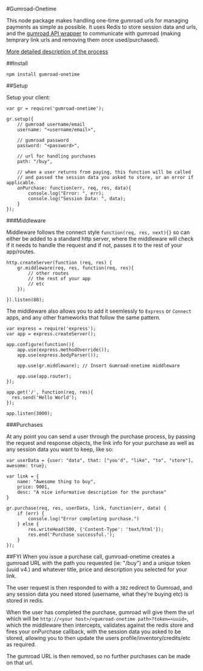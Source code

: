 #Gumroad-Onetime

This node package makes handling one-time gumroad urls for managing payments as simple as possible. It uses Redis to store session data and urls, and the [gumroad API wrapper](https://github.com/vdemedes/node-gumroad) to communicate with gumroad (making temprary link urls and removing them once used/purchased).

[More detailed description of the process](#fyi)

##Install

`npm install gumroad-onetime`

##Setup

Setup your client:

	var gr = require('gumroad-onetime');

	gr.setup({
		// gumroad username/email
		username: "<username/email>",
		
		// gumroad password
		password: "<password>",
		
		// url for handling purchases
		path: "/buy",

		// when a user returns from paying, this function will be called 
		// and passed the session data you asked to store, or an error if applicable.
		onPurchase: function(err, req, res, data){
			console.log("Error: ", err);
			console.log("Session Data: ", data);
		}
	});

###Middleware

Middleware follows the connect style `function(req, res, next){}` so can either be added to a standard http server, where the middleware will check if it needs to handle the request and if not, passes it to the rest of your app/routes.

	http.createServer(function (req, res) {
		gr.middleware(req, res, function(req, res){
			// other routes
			// the rest of your app
			// etc
		});
		
	}).listen(80);

The middleware also allows you to add it seemlessly to `Express` or `Connect` apps, and any other frameworks that follow the same pattern.

	var express = require('express');
	var app = express.createServer();

	app.configure(function(){
	    app.use(express.methodOverride());
	    app.use(express.bodyParser());

	    app.use(gr.middleware); // Insert Gumroad-onetime middleware

	    app.use(app.router);
	});

	app.get('/', function(req, res){
	  res.send('Hello World');
	});

	app.listen(3000);


###Purchases

At any point you can send a user through the purchase process, by passing the request and response objects, the link info for your purchase as well as any session data you want to keep, like so:
	
	var userData = {user: "data", that: ["you'd", "like", "to", "store"], awesome: true};

	var link = {
		name: "Awesome thing to buy",
		price: 9001,
		desc: "A nice informative description for the purchase"
	}

	gr.purchase(req, res, userData, link, function(err, data) {
		if (err) {
			console.log("Error completing purchase.")
		} else {
			res.writeHead(500, {'Content-Type': 'text/html'});
			res.end('Purchase successful.');
		}
	});

##FYI
When you issue a purchase call, gumroad-onetime creates a gumroad URL with the path you requested (ie: "/buy") and a unique token (uuid v4.) and whatever title, price and description you selected for your link.

The user request is then responded to with a `302` redirect to Gumroad, and any session data you need stored (username, what they're buying etc) is stored in redis. 

When the user has completed the purchase, gumroad will give them the url which will be `http://<your host>/<gumroad-onetime path>?token=<uuid>`, which the middleware then intercepts, validates against the redis store and fires your onPurchase callback, with the session data you asked to be stored, allowing you to then update the users profile/inventory/credits/etc as required. 

The gumroad URL is then removed, so no further purchases can be made on that url.








	